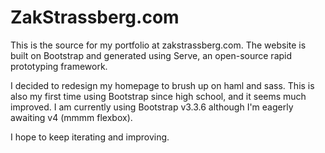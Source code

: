 # ZakStrassberg.com
This is the source for my portfolio at zakstrassberg.com. The website is built on Bootstrap and generated using Serve, an open-source rapid prototyping framework.

I decided to redesign my homepage to brush up on haml and sass. This is also my first time using Bootstrap since high school, and it seems much improved. I am currently using Bootstrap v3.3.6 although I'm eagerly awaiting v4 (mmmm flexbox).

I hope to keep iterating and improving.
